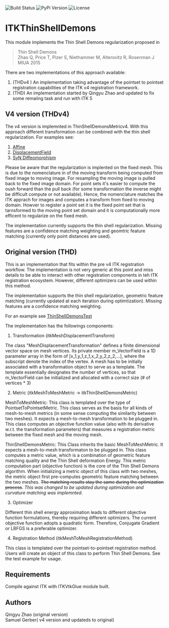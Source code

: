 ![Build Status](https://github.com/InsightSoftwareConsortium/ITKThinShellDemons/workflows/Build,%20test,%20package/badge.svg)
![PyPi Version](https://img.shields.io/pypi/v/itk-thinshelldemons.svg)
![License](https://img.shields.io/badge/License-Apache%202.0-blue.svg)

# ITKThinShellDemons

This module implements the Thin Shell Demons regularization proposed in

> Thin Shell Demons  
> Zhao Q, Price T, Pizer S, Niethammer M, Alterovitz R, Rosenman J  
> MIUA 2015  


There are two implementations of this approach available:
1. (THDv4 ) An implementation taking advantage of the pointset to pointset registration
   capabilities of the ITK v4 registration framework.
2. (THD) An implementation started by Qingyu Zhao and updated to fix some remaiing task
   and run with ITK 5


## V4 version (THDv4)

The v4 version is implemnted in ThinShellDemonsMetricv4. With this approach different
transformation can be combined with the thin shell regularization. For examples see:
1. [Affine](./test/itkThinShellDemonsTestv4_Affine.cxx)
2. [DisplacementField](./test/itkThinShellDemonsTestv4_Displacement.cxx)
3. [SyN Diffeomorphism](./test/itkThinShellDemonsTestv4_SyN.cxx)

Please be aware that the regularization is implented on the fixed mesh. This is due to the 
nomenclature in of the moving transform being computed from fixed image to moving image. For 
resampling the moving image is pulled back to the fixed image domain. For point sets
it's easier to compute the oush forward than the pull back (for some transformation the 
inverse might be difficult compute or not available). Hence, the nomenclature matches
the ITK apprach for images and computes a transform from fixed to moving domain. Howver to
register a point set it is the fixed point set that is tarnsformed to the moving point set 
domain and it is computationally more efficent to regularize on the fixed mesh.

The implementation currently supports the thin shell regularization. Missing features are a 
confidence matching weighting and geomtric feature matching (currently only point distances 
are used).


## Original version (THD)

This is an implementation that fits within the pre v4 ITK registration workflow.
The implementation is not very generic at this point and miss details to be able
to interact with other registration components in teh ITK registration ecosystem.
However, different optimizers can be used within this method.

The implementation supports the thin shell regularization, geometric feature matching
(currently updated at each iteration during optimtization). Missing features are a
confidence matching weighting.

For an example see [ThinShellDemonsTest](./test/itkThinShellDemonsTest.cxx)

The implementation has the followings components:

1. Transformation (itkMeshDisplacementTransform)

The class "MeshDisplacementTransformation" defines a finite dimensional vector
space on mesh vertices. Its private member m_VectorField is a 1D parameter
array in the form of [x_1,y_1,z_1,x_2,y_2,z_2,...], where the subscript denote
the index of the vertex.  A mesh has to be initially associated with a transformation
object to serve as a template. The template essentially designates the number of
vertices, so that m_VectorField can be initialized and allocated with a correct
size (# of vertices * 3)

2. Metric (itkMeshToMeshMetric -> itkThinShellDemonsMetric)

MeshToMeshMetric: This class is templated over the type of PointsetToPointsetMetric.
This class serves as the basis for all kinds of mesh-to-mesh metrics (in some sense
computing the similarity between two meshes). It expects a mesh-to-mesh transformation
to be plugged in. This class computes an objective function value (also with its
derivative w.r.t. the transformation parameters) that measures a registration
metric between the fixed mesh and the moving mesh.

ThinShellDemonsMetric: This Class inherits the basic MeshToMeshMetric. It expects a
mesh-to-mesh transformaton to be plugged in. This class computes a metric value, which
is a combination of geometric feature matching quality and the Thin Shell deformation
Energy. This metric computation part (objective function) is the core of the Thin Shell
Demons algorithm. When initializing a metric object of this class with two meshes,
the metric object first pre-computes geometric feature matching between the two meshes.
~~The matching results stay the same during the optimization process~~. *This was changed
to be updated during optimization and curvature matching was implemnted.*

3. Optimizer

Different thin shell energy approximation leads to different objective function
formulations, thereby requiring different optimizers. The current objective
function adopts a quadratic form. Therefore, Conjugate Gradient or LBFGS is a
preferable optimizer.

4. Registration Method (itkMeshToMeshRegistrationMethod)

This class is templated over the pointset-to-pointset registration method. Users
will create an object of this class to perform Thin Shell Demons. See the test
example for usage.


## Requirements

Compile against ITK with ITKVtkGlue module built.

## Authors
Qingyu Zhao (original version)  
Samuel Gerber( v4 version and updateds to original)
